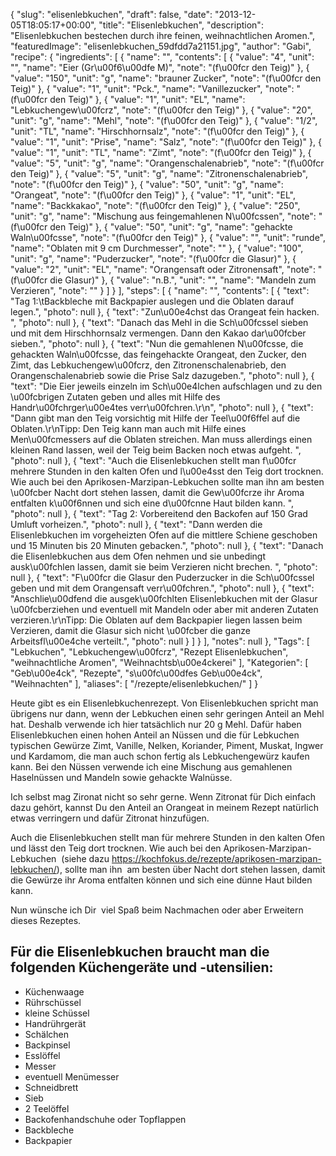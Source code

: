 {
    "slug": "elisenlebkuchen",
    "draft": false,
    "date": "2013-12-05T18:05:17+00:00",
    "title": "Elisenlebkuchen",
    "description": "Elisenlebkuchen bestechen durch ihre feinen, weihnachtlichen Aromen.",
    "featuredImage": "elisenlebkuchen_59dfdd7a21151.jpg",
    "author": "Gabi",
    "recipe": {
        "ingredients": [
            {
                "name": "",
                "contents": [
                    {
                        "value": "4",
                        "unit": "",
                        "name": "Eier (Gr\u00f6\u00dfe M)",
                        "note": "(f\u00fcr den Teig)"
                    },
                    {
                        "value": "150",
                        "unit": "g",
                        "name": "brauner Zucker",
                        "note": "(f\u00fcr den Teig)"
                    },
                    {
                        "value": "1",
                        "unit": "Pck.",
                        "name": "Vanillezucker",
                        "note": "(f\u00fcr den Teig)"
                    },
                    {
                        "value": "1",
                        "unit": "EL",
                        "name": "Lebkuchengew\u00fcrz",
                        "note": "(f\u00fcr den Teig)"
                    },
                    {
                        "value": "20",
                        "unit": "g",
                        "name": "Mehl",
                        "note": "(f\u00fcr den Teig)"
                    },
                    {
                        "value": "1\/2",
                        "unit": "TL",
                        "name": "Hirschhornsalz",
                        "note": "(f\u00fcr den Teig)"
                    },
                    {
                        "value": "1",
                        "unit": "Prise",
                        "name": "Salz",
                        "note": "(f\u00fcr den Teig)"
                    },
                    {
                        "value": "1",
                        "unit": "TL",
                        "name": "Zimt",
                        "note": "(f\u00fcr den Teig)"
                    },
                    {
                        "value": "5",
                        "unit": "g",
                        "name": "Orangenschalenabrieb",
                        "note": "(f\u00fcr den Teig)"
                    },
                    {
                        "value": "5",
                        "unit": "g",
                        "name": "Zitronenschalenabrieb",
                        "note": "(f\u00fcr den Teig)"
                    },
                    {
                        "value": "50",
                        "unit": "g",
                        "name": "Orangeat",
                        "note": "(f\u00fcr den Teig)"
                    },
                    {
                        "value": "1",
                        "unit": "EL",
                        "name": "Backkakao",
                        "note": "(f\u00fcr den Teig)"
                    },
                    {
                        "value": "250",
                        "unit": "g",
                        "name": "Mischung aus feingemahlenen N\u00fcssen",
                        "note": "(f\u00fcr den Teig)"
                    },
                    {
                        "value": "50",
                        "unit": "g",
                        "name": "gehackte Waln\u00fcsse",
                        "note": "(f\u00fcr den Teig)"
                    },
                    {
                        "value": "",
                        "unit": "runde",
                        "name": "Oblaten mit 9 cm Durchmesser",
                        "note": ""
                    },
                    {
                        "value": "100",
                        "unit": "g",
                        "name": "Puderzucker",
                        "note": "(f\u00fcr die Glasur)"
                    },
                    {
                        "value": "2",
                        "unit": "EL",
                        "name": "Orangensaft oder Zitronensaft",
                        "note": "(f\u00fcr die Glasur)"
                    },
                    {
                        "value": "n.B.",
                        "unit": "",
                        "name": "Mandeln zum Verzieren",
                        "note": ""
                    }
                ]
            }
        ],
        "steps": [
            {
                "name": "",
                "contents": [
                    {
                        "text": "Tag 1:\tBackbleche mit Backpapier auslegen und die Oblaten darauf legen.",
                        "photo": null
                    },
                    {
                        "text": "Zun\u00e4chst das Orangeat fein hacken. ",
                        "photo": null
                    },
                    {
                        "text": "Danach das Mehl in die Sch\u00fcssel sieben und mit dem Hirschhornsalz vermengen. Dann den Kakao dar\u00fcber sieben.",
                        "photo": null
                    },
                    {
                        "text": "Nun die gemahlenen N\u00fcsse, die gehackten Waln\u00fcsse, das feingehackte Orangeat, den Zucker, den Zimt, das Lebkuchengew\u00fcrz, den Zitronenschalenabrieb, den Orangenschalenabrieb  sowie die Prise Salz dazugeben.",
                        "photo": null
                    },
                    {
                        "text": "Die Eier jeweils einzeln im Sch\u00e4lchen aufschlagen und zu den \u00fcbrigen Zutaten geben und alles mit Hilfe des Handr\u00fchrger\u00e4tes verr\u00fchren.\r\n",
                        "photo": null
                    },
                    {
                        "text": "Dann gibt man den Teig vorsichtig mit Hilfe der Teel\u00f6ffel auf die Oblaten.\r\nTipp: Den Teig kann man auch mit Hilfe eines Men\u00fcmessers auf die Oblaten streichen. Man muss allerdings einen kleinen Rand lassen, weil der Teig beim Backen noch etwas aufgeht. ",
                        "photo": null
                    },
                    {
                        "text": "Auch die Elisenlebkuchen stellt man f\u00fcr mehrere Stunden in den kalten Ofen und l\u00e4sst den Teig dort trocknen. Wie auch bei den Aprikosen-Marzipan-Lebkuchen sollte man ihn am besten \u00fcber Nacht dort stehen lassen, damit die Gew\u00fcrze ihr Aroma entfalten k\u00f6nnen und sich eine d\u00fcnne Haut bilden kann. ",
                        "photo": null
                    },
                    {
                        "text": "Tag 2:  Vorbereitend den Backofen auf 150 Grad Umluft vorheizen.",
                        "photo": null
                    },
                    {
                        "text": "Dann werden die Elisenlebkuchen im vorgeheizten Ofen auf die mittlere Schiene geschoben und 15 Minuten bis 20 Minuten gebacken.",
                        "photo": null
                    },
                    {
                        "text": "Danach die Elisenlebkuchen aus dem Ofen nehmen und sie unbedingt ausk\u00fchlen lassen, damit sie beim Verzieren nicht brechen. ",
                        "photo": null
                    },
                    {
                        "text": "F\u00fcr die Glasur den Puderzucker in die Sch\u00fcssel geben und mit dem Orangensaft verr\u00fchren.",
                        "photo": null
                    },
                    {
                        "text": "Anschlie\u00dfend die ausgek\u00fchlten Elisenlebkuchen mit der Glasur \u00fcberziehen und eventuell mit Mandeln oder aber mit anderen Zutaten verzieren.\r\nTipp: Die Oblaten auf dem Backpapier liegen lassen beim Verzieren, damit die Glasur sich nicht \u00fcber die ganze Arbeitsfl\u00e4che verteilt.",
                        "photo": null
                    }
                ]
            }
        ],
        "notes": null
    },
    "Tags": [
        "Lebkuchen",
        "Lebkuchengew\u00fcrz",
        "Rezept Elisenlebkuchen",
        "weihnachtliche Aromen",
        "Weihnachtsb\u00e4ckerei"
    ],
    "Kategorien": [
        "Geb\u00e4ck",
        "Rezepte",
        "s\u00fc\u00dfes Geb\u00e4ck",
        "Weihnachten"
    ],
    "aliases": [
        "\/rezepte\/elisenlebkuchen\/"
    ]
}

Heute gibt es ein Elisenlebkuchenrezept. Von Elisenlebkuchen spricht man übrigens nur dann, wenn der Lebkuchen einen sehr geringen Anteil an Mehl hat. Deshalb verwende ich hier tatsächlich nur 20 g Mehl. Dafür haben Elisenlebkuchen einen hohen Anteil an Nüssen und die für Lebkuchen typischen Gewürze Zimt, Vanille, Nelken, Koriander, Piment, Muskat, Ingwer und Kardamom, die man auch schon fertig als Lebkuchengewürz kaufen kann. Bei den Nüssen verwende ich eine Mischung aus gemahlenen Haselnüssen und Mandeln sowie gehackte Walnüsse.

Ich selbst mag Zironat nicht so sehr gerne. Wenn Zitronat für Dich einfach dazu gehört, kannst Du den Anteil an Orangeat in meinem Rezept natürlich etwas verringern und dafür Zitronat hinzufügen.

Auch die Elisenlebkuchen stellt man für mehrere Stunden in den kalten Ofen und lässt den Teig dort trocknen. Wie auch bei den Aprikosen-Marzipan-Lebkuchen  (siehe dazu <https://kochfokus.de/rezepte/aprikosen-marzipan-lebkuchen/>), sollte man ihn  am besten über Nacht dort stehen lassen, damit die Gewürze ihr Aroma entfalten können und sich eine dünne Haut bilden kann.

Nun wünsche ich Dir  viel Spaß beim Nachmachen oder aber Erweitern dieses Rezeptes.

## 

## Für die Elisenlebkuchen braucht man die folgenden Küchengeräte und -utensilien:

 * Küchenwaage
 * Rührschüssel
 * kleine Schüssel
 * Handrührgerät
 * Schälchen
 * Backpinsel
 * Esslöffel
 * Messer
 * eventuell Menümesser
 * Schneidbrett
 * Sieb
 * 2 Teelöffel
 * Backofenhandschuhe oder Topflappen
 * Backbleche
 * Backpapier